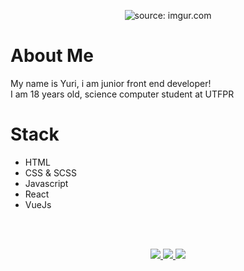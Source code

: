 <p align="center">
<img src="https://i.imgur.com/dDyEmZq.png" title="source: imgur.com" />
</p>

# About Me
My name is Yuri, i am junior front end developer!
<br />
I am 18 years old, science computer student at UTFPR

# Stack

- HTML
- CSS & SCSS
- Javascript
- React
- VueJs

<br />
<br />

 <p align="center">
  <a target="_blank" href="https://github.com/hyperyuri/">
    <img src="https://img.shields.io/badge/-GITHUB-black?style=for-the-badge&logo=github" />
  </a>
  <a target="_blank" href="https://www.linkedin.com/in/yuri-alves-miguel-985790198/">
    <img src="https://img.shields.io/badge/-LINKEDIN-black?style=for-the-badge&logo=linkedin" />
  </a>
   <a target="_blank" href="https://twitter.com/Yalvesmiguel">
    <img src="https://img.shields.io/badge/-TWITTER-black?style=for-the-badge&logo=twitter&logoColor=white" />
  </a>
</p>

